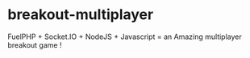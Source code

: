 breakout-multiplayer
====================

FuelPHP + Socket.IO + NodeJS + Javascript = an Amazing multiplayer breakout game !
